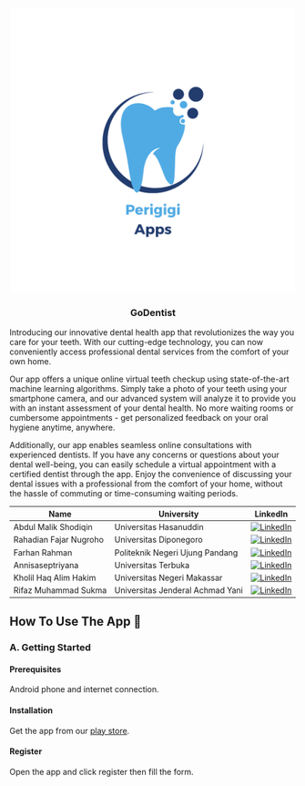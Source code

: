 <div>
	<div align="center">
	<img src="https://github.com/Nusantara-Team-Bangkit-Capstone/nst-mobile/blob/0df3dc73c9a1c4b9c1b5a9685e498743072f5a57/app/src/main/res/drawable/PerigigiApps.png" width="500" />
	</div>
	<h3 align="center">GoDentist</h3>
	<p align="left">
Introducing our innovative dental health app that revolutionizes the way you care for your teeth. With our cutting-edge technology, you can now conveniently access professional dental services from the comfort of your own home.

Our app offers a unique online virtual teeth checkup using state-of-the-art machine learning algorithms. Simply take a photo of your teeth using your smartphone camera, and our advanced system will analyze it to provide you with an instant assessment of your dental health. No more waiting rooms or cumbersome appointments - get personalized feedback on your oral hygiene anytime, anywhere.

Additionally, our app enables seamless online consultations with experienced dentists. If you have any concerns or questions about your dental well-being, you can easily schedule a virtual appointment with a certified dentist through the app. Enjoy the convenience of discussing your dental issues with a professional from the comfort of your home, without the hassle of commuting or time-consuming waiting periods.
	</p>
</div>

|Name|University|LinkedIn
|--|--|--
Abdul Malik Shodiqin|Universitas Hasanuddin|[![LinkedIn](https://img.shields.io/badge/linkedin-%230077B5.svg?style=for-the-badge&logo=linkedin&logoColor=white)](https://www.linkedin.com/in/abdul-malik-shodiqin/)|
Rahadian Fajar Nugroho|Universitas Diponegoro|[![LinkedIn](https://img.shields.io/badge/linkedin-%230077B5.svg?style=for-the-badge&logo=linkedin&logoColor=white)](https://www.linkedin.com/in/rahadian-fajar-ba7b1b211/)|
Farhan Rahman|Politeknik Negeri Ujung Pandang|[![LinkedIn](https://img.shields.io/badge/linkedin-%230077B5.svg?style=for-the-badge&logo=linkedin&logoColor=white)](https://www.linkedin.com/in/farhan-rahman0601/)|
Annisaseptriyana|Universitas Terbuka|[![LinkedIn](https://img.shields.io/badge/linkedin-%230077B5.svg?style=for-the-badge&logo=linkedin&logoColor=white)](https://www.linkedin.com/in/annisaseptriyana/)|
Kholil Haq Alim Hakim|Universitas Negeri Makassar|[![LinkedIn](https://img.shields.io/badge/linkedin-%230077B5.svg?style=for-the-badge&logo=linkedin&logoColor=white)](https://www.linkedin.com/in/kholil-haq-alim-hakim/)|
Rifaz Muhammad Sukma|Universitas Jenderal Achmad Yani|[![LinkedIn](https://img.shields.io/badge/linkedin-%230077B5.svg?style=for-the-badge&logo=linkedin&logoColor=white)](https://www.linkedin.com/in/rifaz-muhammad-2351461a4/)|

## How To Use The App 📱
### A. Getting Started
#### Prerequisites
Android phone and internet connection.
#### Installation
Get the app from our [play store](https://play.google.com/store/apps/details?id=com.perigigi.godentist&pcampaignid=web_share).
#### Register
Open the app and click register then fill the form.
